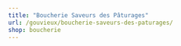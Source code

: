 ```yaml
---
title: "Boucherie Saveurs des Pâturages"
url: /gouvieux/boucherie-saveurs-des-paturages/
shop: boucherie
---
```


